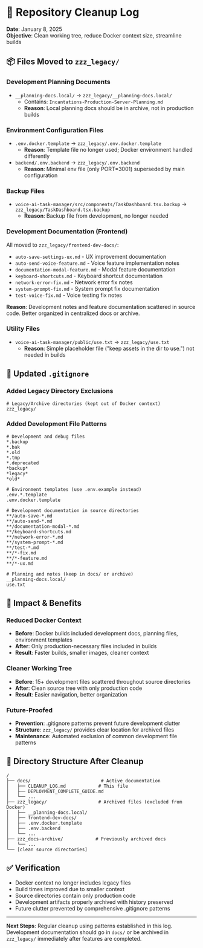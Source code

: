 # 🧹 Repository Cleanup Log

**Date**: January 8, 2025  
**Objective**: Clean working tree, reduce Docker context size, streamline builds

## 📦 Files Moved to `zzz_legacy/`

### Development Planning Documents
- `__planning-docs.local/` → `zzz_legacy/__planning-docs.local/`
  - Contains: `Incantations-Production-Server-Planning.md`
  - **Reason**: Local planning docs should be in archive, not in production builds

### Environment Configuration Files
- `.env.docker.template` → `zzz_legacy/.env.docker.template`
  - **Reason**: Template file no longer used; Docker environment handled differently
- `backend/.env.backend` → `zzz_legacy/.env.backend`
  - **Reason**: Minimal env file (only PORT=3001) superseded by main configuration

### Backup Files
- `voice-ai-task-manager/src/components/TaskDashboard.tsx.backup` → `zzz_legacy/TaskDashboard.tsx.backup`
  - **Reason**: Backup file from development, no longer needed

### Development Documentation (Frontend)
All moved to `zzz_legacy/frontend-dev-docs/`:

- `auto-save-settings-ux.md` - UX improvement documentation
- `auto-send-voice-feature.md` - Voice feature implementation notes  
- `documentation-modal-feature.md` - Modal feature documentation
- `keyboard-shortcuts.md` - Keyboard shortcut documentation
- `network-error-fix.md` - Network error fix notes
- `system-prompt-fix.md` - System prompt fix documentation
- `test-voice-fix.md` - Voice testing fix notes

**Reason**: Development notes and feature documentation scattered in source code. Better organized in centralized docs or archive.

### Utility Files
- `voice-ai-task-manager/public/use.txt` → `zzz_legacy/use.txt`
  - **Reason**: Simple placeholder file ("keep assets in the dir to use.") not needed in builds

## 🚫 Updated `.gitignore` 

### Added Legacy Directory Exclusions
```gitignore
# Legacy/Archive directories (kept out of Docker context)
zzz_legacy/
```

### Added Development File Patterns
```gitignore
# Development and debug files
*.backup
*.bak
*.old
*.tmp
*.deprecated
*backup*
*legacy*
*old*

# Environment templates (use .env.example instead)
.env.*.template
.env.docker.template

# Development documentation in source directories
**/auto-save-*.md
**/auto-send-*.md
**/documentation-modal-*.md
**/keyboard-shortcuts.md
**/network-error-*.md
**/system-prompt-*.md
**/test-*.md
**/*-fix.md
**/*-feature.md
**/*-ux.md

# Planning and notes (keep in docs/ or archive)
__planning-docs.local/
use.txt
```

## 🎯 Impact & Benefits

### Reduced Docker Context
- **Before**: Docker builds included development docs, planning files, environment templates
- **After**: Only production-necessary files included in builds
- **Result**: Faster builds, smaller images, cleaner context

### Cleaner Working Tree
- **Before**: 15+ development files scattered throughout source directories
- **After**: Clean source tree with only production code
- **Result**: Easier navigation, better organization

### Future-Proofed
- **Prevention**: .gitignore patterns prevent future development clutter
- **Structure**: `zzz_legacy/` provides clear location for archived files
- **Maintenance**: Automated exclusion of common development file patterns

## 📁 Directory Structure After Cleanup

```
/
├── docs/                          # Active documentation
│   ├── CLEANUP_LOG.md            # This file
│   ├── DEPLOYMENT_COMPLETE_GUIDE.md
│   └── ...
├── zzz_legacy/                   # Archived files (excluded from Docker)
│   ├── __planning-docs.local/
│   ├── frontend-dev-docs/
│   ├── .env.docker.template
│   ├── .env.backend
│   └── ...
├── zzz_docs-archive/            # Previously archived docs
│   └── ...
└── [clean source directories]
```

## ✅ Verification

- Docker context no longer includes legacy files
- Build times improved due to smaller context
- Source directories contain only production code
- Development artifacts properly archived with history preserved
- Future clutter prevented by comprehensive .gitignore patterns

---

**Next Steps**: Regular cleanup using patterns established in this log. Development documentation should go in `docs/` or be archived in `zzz_legacy/` immediately after features are completed.
